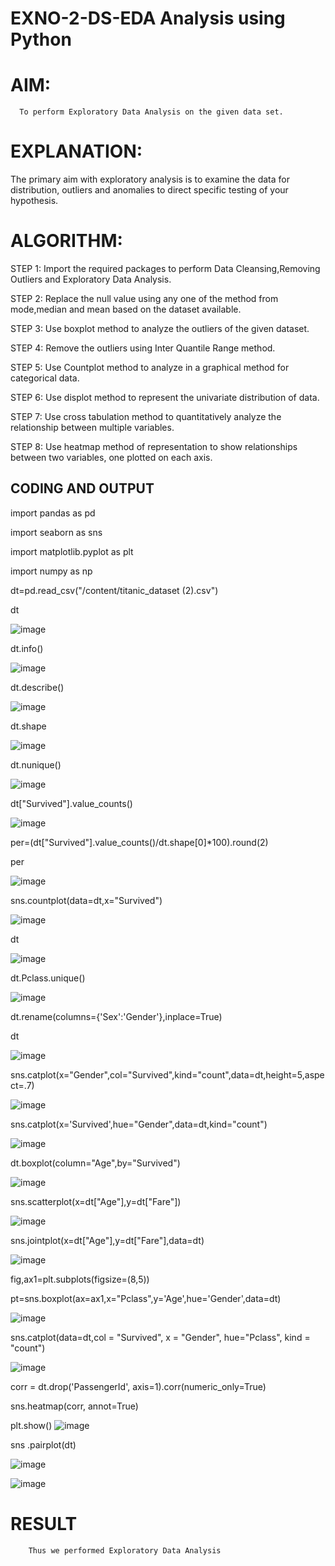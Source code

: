 # EXNO-2-DS-EDA Analysis using Python
# AIM:
      To perform Exploratory Data Analysis on the given data set.
      
# EXPLANATION:
  The primary aim with exploratory analysis is to examine the data for distribution, outliers and anomalies to direct specific testing of your hypothesis.
  
# ALGORITHM:
STEP 1: Import the required packages to perform Data Cleansing,Removing Outliers and Exploratory Data Analysis.

STEP 2: Replace the null value using any one of the method from mode,median and mean based on the dataset available.

STEP 3: Use boxplot method to analyze the outliers of the given dataset.

STEP 4: Remove the outliers using Inter Quantile Range method.

STEP 5: Use Countplot method to analyze in a graphical method for categorical data.

STEP 6: Use displot method to represent the univariate distribution of data.

STEP 7: Use cross tabulation method to quantitatively analyze the relationship between multiple variables.

STEP 8: Use heatmap method of representation to show relationships between two variables, one plotted on each axis.

## CODING AND OUTPUT
import pandas as pd

import seaborn as sns

import matplotlib.pyplot as plt

import numpy as np

dt=pd.read_csv("/content/titanic_dataset (2).csv")

dt

![image](https://github.com/user-attachments/assets/7b290194-b215-4123-8ad6-aab1850c7928)


dt.info()

![image](https://github.com/user-attachments/assets/61ba31c0-b3cb-4b8a-a295-c5ba23136954)



dt.describe()

![image](https://github.com/user-attachments/assets/4c137366-b217-49d5-80dc-b379d7991c39)


dt.shape

![image](https://github.com/user-attachments/assets/403967f2-5073-4e26-a8a3-ad4543b4b53b)


dt.nunique()

![image](https://github.com/user-attachments/assets/27f7875b-2a01-444c-b371-fbee139986ec)


dt["Survived"].value_counts()

![image](https://github.com/user-attachments/assets/a28842bd-3620-458e-8811-2ab33a2e110d)


per=(dt["Survived"].value_counts()/dt.shape[0]*100).round(2)

per

![image](https://github.com/user-attachments/assets/8bd99077-a9ba-4077-b78f-41a66ed81c8b)


sns.countplot(data=dt,x="Survived")

![image](https://github.com/user-attachments/assets/fc1d6665-6afb-4f75-ab6b-d9e7e224efae)


dt

![image](https://github.com/user-attachments/assets/467556c5-e41a-4e44-a209-eb0a1e830213)


dt.Pclass.unique()

![image](https://github.com/user-attachments/assets/7b6379bb-55c6-401f-8e27-56c572a2b488)


dt.rename(columns={'Sex':'Gender'},inplace=True)

dt

![image](https://github.com/user-attachments/assets/bb4da8dc-4f74-4354-aae9-8c9eb150e7da)


sns.catplot(x="Gender",col="Survived",kind="count",data=dt,height=5,aspect=.7)

![image](https://github.com/user-attachments/assets/0ea0e856-b62f-4efa-9850-8a233d80893e)


sns.catplot(x='Survived',hue="Gender",data=dt,kind="count")

![image](https://github.com/user-attachments/assets/c13e94b7-45f7-4b57-a11c-01a361b37c62)


dt.boxplot(column="Age",by="Survived")

![image](https://github.com/user-attachments/assets/3a2ec0be-da68-43d1-8171-b038a7aff0ed)


sns.scatterplot(x=dt["Age"],y=dt["Fare"])

![image](https://github.com/user-attachments/assets/19ab4700-199d-4b08-ae87-fa07eb017df5)


sns.jointplot(x=dt["Age"],y=dt["Fare"],data=dt)

![image](https://github.com/user-attachments/assets/8bb5f56f-e21f-40bc-9443-140114ee3bcb)


fig,ax1=plt.subplots(figsize=(8,5))

pt=sns.boxplot(ax=ax1,x="Pclass",y='Age',hue='Gender',data=dt)

![image](https://github.com/user-attachments/assets/97f267b8-660c-4206-a4de-8c978a9b1dbf)



sns.catplot(data=dt,col = "Survived", x = "Gender", hue="Pclass", kind = "count")

![image](https://github.com/user-attachments/assets/bc7bb481-7ad2-433c-9a8b-09fb57880d5f)


corr = dt.drop('PassengerId', axis=1).corr(numeric_only=True)

sns.heatmap(corr, annot=True)

plt.show()
![image](https://github.com/user-attachments/assets/556858a5-389a-4459-be47-f4ba21199f8c)



sns .pairplot(dt)


![image](https://github.com/user-attachments/assets/05510784-ab78-423b-8af9-6cf1324f129c)

![image](https://github.com/user-attachments/assets/5a9b9e86-282c-4978-944c-dbcf52f5f528)


# RESULT
        Thus we performed Exploratory Data Analysis
